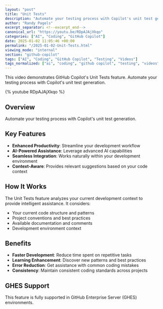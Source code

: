 ```yaml
---
layout: "post"
title: "Unit Tests"
description: "Automate your testing process with Copilot's unit test generation."
author: "Randy Pagels"
excerpt_separator: <!--excerpt_end-->
canonical_url: "https://youtu.be/RDpAJAjXkqo"
categories: ["AI", "Coding", "GitHub Copilot"]
date: 2025-01-02 11:05:46 +00:00
permalink: "/2025-01-02-Unit-Tests.html"
viewing_mode: "internal"
section: "github-copilot"
tags: ["AI", "Coding", "GitHub Copilot", "Testing", "Videos"]
tags_normalized: ["ai", "coding", "github copilot", "testing", "videos"]
---
```


This video demonstrates GitHub Copilot's Unit Tests feature. Automate your testing process with Copilot's unit test generation.<!--excerpt_end-->

{% youtube RDpAJAjXkqo %}

## Overview

Automate your testing process with Copilot's unit test generation.

## Key Features

- **Enhanced Productivity**: Streamline your development workflow
- **AI-Powered Assistance**: Leverage advanced AI capabilities
- **Seamless Integration**: Works naturally within your development environment
- **Context-Aware**: Provides relevant suggestions based on your code context

## How It Works

The Unit Tests feature analyzes your current development context to provide intelligent assistance. It considers:

- Your current code structure and patterns
- Project conventions and best practices
- Available documentation and comments
- Development environment context

## Benefits

- **Faster Development**: Reduce time spent on repetitive tasks
- **Learning Enhancement**: Discover new patterns and best practices
- **Error Reduction**: Get assistance with common coding mistakes
- **Consistency**: Maintain consistent coding standards across projects

## GHES Support

This feature is fully supported in GitHub Enterprise Server (GHES) environments.

